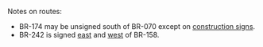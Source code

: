 Notes on routes:
* BR-174 may be unsigned south of BR-070 except on [construction signs](https://www.google.com/maps/@-16.1554767,-57.6176691,3a,15y,175.52h,92.57t/data=!3m6!1e1!3m4!1sc2hMQdkAAPdvnx4xH4QrHg!2e0!7i16384!8i8192?entry=ttu).
* BR-242 is signed [east](https://www.google.com/maps/@-11.6261944,-50.706865,3a,47.6y,273.51h,111.52t/data=!3m6!1e1!3m4!1sWcFjn5qJqe8xfa2U8uo3zA!2e0!7i16384!8i8192?entry=ttu) and [west](https://www.google.com/maps/@-12.6014492,-52.1845971,3a,26.8y,272.92h,87.49t/data=!3m6!1e1!3m4!1s4B4LZsVkZzMm8hZQMtWM7g!2e0!7i16384!8i8192?entry=ttu) of BR-158.
